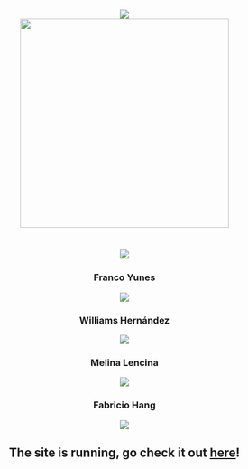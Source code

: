 <h1 align="center">
  
  <img src="https://readme-typing-svg.herokuapp.com?font=Roboto+Slab&size=30&duration=2000&color=7F37D4&center=true&lines=Our+first+project!+%F0%9F%92%BB" />
  <br />
  <img src="https://media.giphy.com/media/h408T6Y5GfmXBKW62l/giphy.gif" width="370"/>

</h1>

<div id="users" align="center">
  
  <h1 align="center"><img src="https://readme-typing-svg.herokuapp.com?font=Roboto+Slab&size=30&duration=2000&color=7F37D4&center=true&lines=Developed+by%3A" /></h1>
    <h3>Franco Yunes</h3>
      <a href="https://github.com/fyunes">
        <img src="https://img.shields.io/badge/GitHub-black?logo=github&logoColor=white&style=for-the-badge" />
      </a>
    <h3>Williams Hernández</h3>
      <a href="https://github.com/hernandw">
        <img src="https://img.shields.io/badge/GitHub-black?logo=github&logoColor=white&style=for-the-badge" />
      </a>
    <h3>Melina Lencina</h3>
       <a href="https://github.com/MelinaLencina">
        <img src="https://img.shields.io/badge/GitHub-black?logo=github&logoColor=white&style=for-the-badge" />
       </a> 
      <h3>Fabricio Hang</h3>
       <a href="https://github.com/saveasfabri">
        <img src="https://img.shields.io/badge/GitHub-black?logo=github&logoColor=white&style=for-the-badge" />
       </a> 
  <h2 align="center">The site is running, go check it out <a href="https://fyunes.github.io/skillfactory-first-project">here</a>!</h2>
</div>